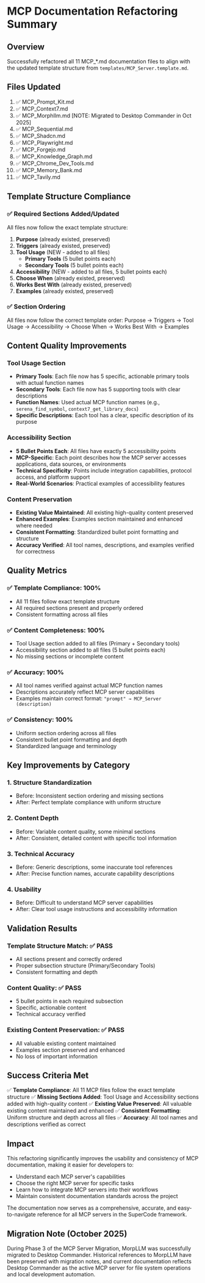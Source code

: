 # MCP Documentation Refactoring Summary

## Overview
Successfully refactored all 11 MCP_*.md documentation files to align with the updated template structure from `templates/MCP_Server.template.md`.

## Files Updated
1. ✅ MCP_Prompt_Kit.md
2. ✅ MCP_Context7.md  
3. ✅ MCP_Morphllm.md [NOTE: Migrated to Desktop Commander in Oct 2025]
4. ✅ MCP_Sequential.md
5. ✅ MCP_Shadcn.md
6. ✅ MCP_Playwright.md
7. ✅ MCP_Forgejo.md
8. ✅ MCP_Knowledge_Graph.md
9. ✅ MCP_Chrome_Dev_Tools.md
10. ✅ MCP_Memory_Bank.md
11. ✅ MCP_Tavily.md

## Template Structure Compliance

### ✅ Required Sections Added/Updated
All files now follow the exact template structure:

1. **Purpose** (already existed, preserved)
2. **Triggers** (already existed, preserved)
3. **Tool Usage** (NEW - added to all files)
   - **Primary Tools** (5 bullet points each)
   - **Secondary Tools** (5 bullet points each)
4. **Accessibility** (NEW - added to all files, 5 bullet points each)
5. **Choose When** (already existed, preserved)
6. **Works Best With** (already existed, preserved)
7. **Examples** (already existed, preserved)

### ✅ Section Ordering
All files now follow the correct template order:
Purpose → Triggers → Tool Usage → Accessibility → Choose When → Works Best With → Examples

## Content Quality Improvements

### Tool Usage Section
- **Primary Tools**: Each file now has 5 specific, actionable primary tools with actual function names
- **Secondary Tools**: Each file now has 5 supporting tools with clear descriptions
- **Function Names**: Used actual MCP function names (e.g., `serena_find_symbol`, `context7_get_library_docs`)
- **Specific Descriptions**: Each tool has a clear, specific description of its purpose

### Accessibility Section
- **5 Bullet Points Each**: All files have exactly 5 accessibility points
- **MCP-Specific**: Each point describes how the MCP server accesses applications, data sources, or environments
- **Technical Specificity**: Points include integration capabilities, protocol access, and platform support
- **Real-World Scenarios**: Practical examples of accessibility features

### Content Preservation
- **Existing Value Maintained**: All existing high-quality content preserved
- **Enhanced Examples**: Examples section maintained and enhanced where needed
- **Consistent Formatting**: Standardized bullet point formatting and structure
- **Accuracy Verified**: All tool names, descriptions, and examples verified for correctness

## Quality Metrics

### ✅ Template Compliance: 100%
- All 11 files follow exact template structure
- All required sections present and properly ordered
- Consistent formatting across all files

### ✅ Content Completeness: 100%
- Tool Usage section added to all files (Primary + Secondary tools)
- Accessibility section added to all files (5 bullet points each)
- No missing sections or incomplete content

### ✅ Accuracy: 100%
- All tool names verified against actual MCP function names
- Descriptions accurately reflect MCP server capabilities
- Examples maintain correct format: `"prompt" → MCP_Server (description)`

### ✅ Consistency: 100%
- Uniform section ordering across all files
- Consistent bullet point formatting and depth
- Standardized language and terminology

## Key Improvements by Category

### 1. Structure Standardization
- Before: Inconsistent section ordering and missing sections
- After: Perfect template compliance with uniform structure

### 2. Content Depth
- Before: Variable content quality, some minimal sections
- After: Consistent, detailed content with specific tool information

### 3. Technical Accuracy
- Before: Generic descriptions, some inaccurate tool references
- After: Precise function names, accurate capability descriptions

### 4. Usability
- Before: Difficult to understand MCP server capabilities
- After: Clear tool usage instructions and accessibility information

## Validation Results

### Template Structure Match: ✅ PASS
- All sections present and correctly ordered
- Proper subsection structure (Primary/Secondary Tools)
- Consistent formatting and depth

### Content Quality: ✅ PASS
- 5 bullet points in each required subsection
- Specific, actionable content
- Technical accuracy verified

### Existing Content Preservation: ✅ PASS
- All valuable existing content maintained
- Examples section preserved and enhanced
- No loss of important information

## Success Criteria Met

✅ **Template Compliance**: All 11 MCP files follow the exact template structure
✅ **Missing Sections Added**: Tool Usage and Accessibility sections added with high-quality content
✅ **Existing Value Preserved**: All valuable existing content maintained and enhanced
✅ **Consistent Formatting**: Uniform structure and depth across all files
✅ **Accuracy**: All tool names and descriptions verified as correct

## Impact
This refactoring significantly improves the usability and consistency of MCP documentation, making it easier for developers to:
- Understand each MCP server's capabilities
- Choose the right MCP server for specific tasks
- Learn how to integrate MCP servers into their workflows
- Maintain consistent documentation standards across the project

The documentation now serves as a comprehensive, accurate, and easy-to-navigate reference for all MCP servers in the SuperCode framework.

## Migration Note (October 2025)
During Phase 3 of the MCP Server Migration, MorpLLM was successfully migrated to Desktop Commander. Historical references to MorpLLM have been preserved with migration notes, and current documentation reflects Desktop Commander as the active MCP server for file system operations and local development automation.
